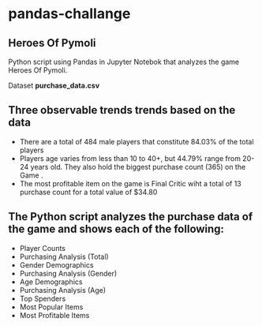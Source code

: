 # pandas-challange

## Heroes Of Pymoli

Python script using Pandas in Jupyter Notebok that analyzes the game Heroes Of Pymoli.

Dataset **purchase_data.csv**

## Three observable trends trends based on the data

* There are a total of 484 male players that constitute 84.03% of the total players
* Players age varies from less than 10 to 40+, but 44.79% range from 20-24 years old. They also hold the biggest purchase count (365) on the Game .
* The most profitable item on the game is Final Critic wiht a total of 13 purchase count for a total value of $34.80

## The Python script analyzes the purchase data of the game and shows each of the following:

* Player Counts
* Purchasing Analysis (Total)
* Gender Demographics
* Purchasing Analysis (Gender)
* Age Demographics
* Purchasing Analysis (Age)
* Top Spenders
* Most Popular Items
* Most Profitable Items

